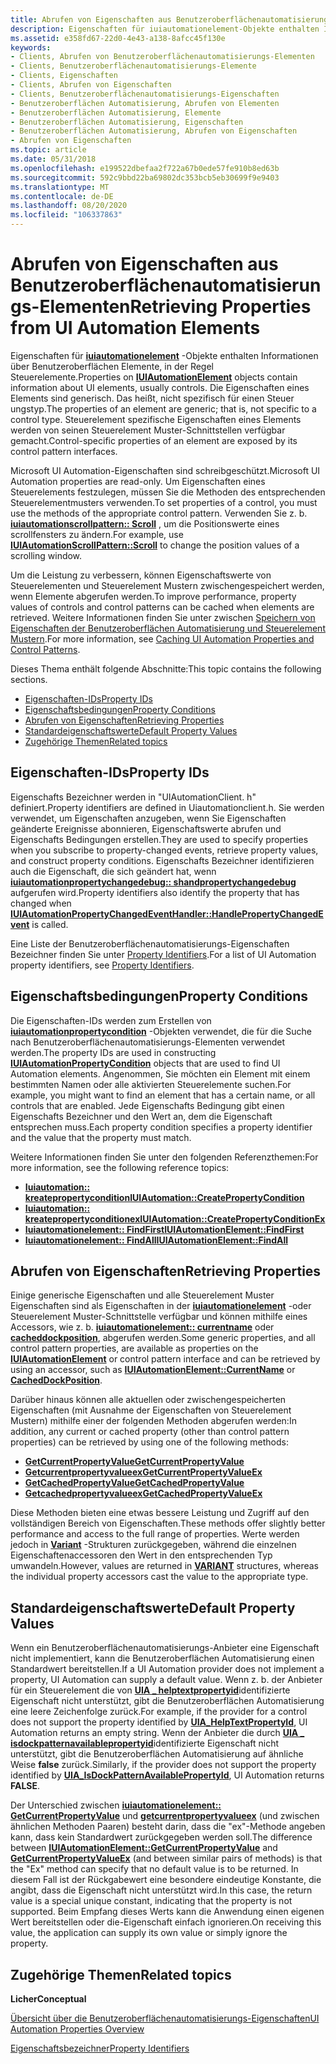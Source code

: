 ```yaml
---
title: Abrufen von Eigenschaften aus Benutzeroberflächenautomatisierungs-Elementen
description: Eigenschaften für iuiautomationelement-Objekte enthalten Informationen über Benutzeroberflächen Elemente, in der Regel Steuerelemente.
ms.assetid: e358fd67-22d0-4e43-a138-8afcc45f130e
keywords:
- Clients, Abrufen von Benutzeroberflächenautomatisierungs-Elementen
- Clients, Benutzeroberflächenautomatisierungs-Elemente
- Clients, Eigenschaften
- Clients, Abrufen von Eigenschaften
- Clients, Benutzeroberflächenautomatisierungs-Eigenschaften
- Benutzeroberflächen Automatisierung, Abrufen von Elementen
- Benutzeroberflächen Automatisierung, Elemente
- Benutzeroberflächen Automatisierung, Eigenschaften
- Benutzeroberflächen Automatisierung, Abrufen von Eigenschaften
- Abrufen von Eigenschaften
ms.topic: article
ms.date: 05/31/2018
ms.openlocfilehash: e199522dbefaa2f722a67b0ede57fe910b8ed63b
ms.sourcegitcommit: 592c9bbd22ba69802dc353bcb5eb30699f9e9403
ms.translationtype: MT
ms.contentlocale: de-DE
ms.lasthandoff: 08/20/2020
ms.locfileid: "106337863"
---
```

# <a name="retrieving-properties-from-ui-automation-elements"></a><span data-ttu-id="92e73-113">Abrufen von Eigenschaften aus Benutzeroberflächenautomatisierungs-Elementen</span><span class="sxs-lookup"><span data-stu-id="92e73-113">Retrieving Properties from UI Automation Elements</span></span>

<span data-ttu-id="92e73-114">Eigenschaften für [**iuiautomationelement**](/windows/desktop/api/UIAutomationClient/nn-uiautomationclient-iuiautomationelement) -Objekte enthalten Informationen über Benutzeroberflächen Elemente, in der Regel Steuerelemente.</span><span class="sxs-lookup"><span data-stu-id="92e73-114">Properties on [**IUIAutomationElement**](/windows/desktop/api/UIAutomationClient/nn-uiautomationclient-iuiautomationelement) objects contain information about UI elements, usually controls.</span></span> <span data-ttu-id="92e73-115">Die Eigenschaften eines Elements sind generisch. Das heißt, nicht spezifisch für einen Steuer ungstyp.</span><span class="sxs-lookup"><span data-stu-id="92e73-115">The properties of an element are generic; that is, not specific to a control type.</span></span> <span data-ttu-id="92e73-116">Steuerelement spezifische Eigenschaften eines Elements werden von seinen Steuerelement Muster-Schnittstellen verfügbar gemacht.</span><span class="sxs-lookup"><span data-stu-id="92e73-116">Control-specific properties of an element are exposed by its control pattern interfaces.</span></span>

<span data-ttu-id="92e73-117">Microsoft UI Automation-Eigenschaften sind schreibgeschützt.</span><span class="sxs-lookup"><span data-stu-id="92e73-117">Microsoft UI Automation properties are read-only.</span></span> <span data-ttu-id="92e73-118">Um Eigenschaften eines Steuerelements festzulegen, müssen Sie die Methoden des entsprechenden Steuerelementmusters verwenden.</span><span class="sxs-lookup"><span data-stu-id="92e73-118">To set properties of a control, you must use the methods of the appropriate control pattern.</span></span> <span data-ttu-id="92e73-119">Verwenden Sie z. b. [**iuiautomationscrollpattern:: Scroll**](/windows/desktop/api/UIAutomationClient/nf-uiautomationclient-iuiautomationscrollpattern-scroll) , um die Positionswerte eines scrollfensters zu ändern.</span><span class="sxs-lookup"><span data-stu-id="92e73-119">For example, use [**IUIAutomationScrollPattern::Scroll**](/windows/desktop/api/UIAutomationClient/nf-uiautomationclient-iuiautomationscrollpattern-scroll) to change the position values of a scrolling window.</span></span>

<span data-ttu-id="92e73-120">Um die Leistung zu verbessern, können Eigenschaftswerte von Steuerelementen und Steuerelement Mustern zwischengespeichert werden, wenn Elemente abgerufen werden.</span><span class="sxs-lookup"><span data-stu-id="92e73-120">To improve performance, property values of controls and control patterns can be cached when elements are retrieved.</span></span> <span data-ttu-id="92e73-121">Weitere Informationen finden Sie unter zwischen [Speichern von Eigenschaften der Benutzeroberflächen Automatisierung und Steuerelement Mustern](uiauto-cachingforclients.md).</span><span class="sxs-lookup"><span data-stu-id="92e73-121">For more information, see [Caching UI Automation Properties and Control Patterns](uiauto-cachingforclients.md).</span></span>

<span data-ttu-id="92e73-122">Dieses Thema enthält folgende Abschnitte:</span><span class="sxs-lookup"><span data-stu-id="92e73-122">This topic contains the following sections.</span></span>

-   [<span data-ttu-id="92e73-123">Eigenschaften-IDs</span><span class="sxs-lookup"><span data-stu-id="92e73-123">Property IDs</span></span>](#property-ids)
-   [<span data-ttu-id="92e73-124">Eigenschaftsbedingungen</span><span class="sxs-lookup"><span data-stu-id="92e73-124">Property Conditions</span></span>](#property-conditions)
-   [<span data-ttu-id="92e73-125">Abrufen von Eigenschaften</span><span class="sxs-lookup"><span data-stu-id="92e73-125">Retrieving Properties</span></span>](#retrieving-properties)
-   [<span data-ttu-id="92e73-126">Standardeigenschaftswerte</span><span class="sxs-lookup"><span data-stu-id="92e73-126">Default Property Values</span></span>](#default-property-values)
-   [<span data-ttu-id="92e73-127">Zugehörige Themen</span><span class="sxs-lookup"><span data-stu-id="92e73-127">Related topics</span></span>](#related-topics)

## <a name="property-ids"></a><span data-ttu-id="92e73-128">Eigenschaften-IDs</span><span class="sxs-lookup"><span data-stu-id="92e73-128">Property IDs</span></span>

<span data-ttu-id="92e73-129">Eigenschafts Bezeichner werden in "UIAutomationClient. h" definiert.</span><span class="sxs-lookup"><span data-stu-id="92e73-129">Property identifiers are defined in Uiautomationclient.h.</span></span> <span data-ttu-id="92e73-130">Sie werden verwendet, um Eigenschaften anzugeben, wenn Sie Eigenschaften geänderte Ereignisse abonnieren, Eigenschaftswerte abrufen und Eigenschafts Bedingungen erstellen.</span><span class="sxs-lookup"><span data-stu-id="92e73-130">They are used to specify properties when you subscribe to property-changed events, retrieve property values, and construct property conditions.</span></span> <span data-ttu-id="92e73-131">Eigenschafts Bezeichner identifizieren auch die Eigenschaft, die sich geändert hat, wenn [**iuiautomationpropertychangedebug:: shandpropertychangedebug**](/windows/desktop/api/UIAutomationClient/nf-uiautomationclient-iuiautomationpropertychangedeventhandler-handlepropertychangedevent) aufgerufen wird.</span><span class="sxs-lookup"><span data-stu-id="92e73-131">Property identifiers also identify the property that has changed when [**IUIAutomationPropertyChangedEventHandler::HandlePropertyChangedEvent**](/windows/desktop/api/UIAutomationClient/nf-uiautomationclient-iuiautomationpropertychangedeventhandler-handlepropertychangedevent) is called.</span></span>

<span data-ttu-id="92e73-132">Eine Liste der Benutzeroberflächenautomatisierungs-Eigenschaften Bezeichner finden Sie unter [Property Identifiers](uiauto-entry-propids.md).</span><span class="sxs-lookup"><span data-stu-id="92e73-132">For a list of UI Automation property identifiers, see [Property Identifiers](uiauto-entry-propids.md).</span></span>

## <a name="property-conditions"></a><span data-ttu-id="92e73-133">Eigenschaftsbedingungen</span><span class="sxs-lookup"><span data-stu-id="92e73-133">Property Conditions</span></span>

<span data-ttu-id="92e73-134">Die Eigenschaften-IDs werden zum Erstellen von [**iuiautomationpropertycondition**](/windows/desktop/api/UIAutomationClient/nn-uiautomationclient-iuiautomationpropertycondition) -Objekten verwendet, die für die Suche nach Benutzeroberflächenautomatisierungs-Elementen verwendet werden.</span><span class="sxs-lookup"><span data-stu-id="92e73-134">The property IDs are used in constructing [**IUIAutomationPropertyCondition**](/windows/desktop/api/UIAutomationClient/nn-uiautomationclient-iuiautomationpropertycondition) objects that are used to find UI Automation elements.</span></span> <span data-ttu-id="92e73-135">Angenommen, Sie möchten ein Element mit einem bestimmten Namen oder alle aktivierten Steuerelemente suchen.</span><span class="sxs-lookup"><span data-stu-id="92e73-135">For example, you might want to find an element that has a certain name, or all controls that are enabled.</span></span> <span data-ttu-id="92e73-136">Jede Eigenschafts Bedingung gibt einen Eigenschafts Bezeichner und den Wert an, dem die Eigenschaft entsprechen muss.</span><span class="sxs-lookup"><span data-stu-id="92e73-136">Each property condition specifies a property identifier and the value that the property must match.</span></span>

<span data-ttu-id="92e73-137">Weitere Informationen finden Sie unter den folgenden Referenzthemen:</span><span class="sxs-lookup"><span data-stu-id="92e73-137">For more information, see the following reference topics:</span></span>

-   [<span data-ttu-id="92e73-138">**Iuiautomation:: kreatepropertycondition**</span><span class="sxs-lookup"><span data-stu-id="92e73-138">**IUIAutomation::CreatePropertyCondition**</span></span>](/windows/desktop/api/UIAutomationClient/nf-uiautomationclient-iuiautomation-createpropertycondition)
-   [<span data-ttu-id="92e73-139">**Iuiautomation:: kreatepropertyconditionex**</span><span class="sxs-lookup"><span data-stu-id="92e73-139">**IUIAutomation::CreatePropertyConditionEx**</span></span>](/windows/desktop/api/UIAutomationClient/nf-uiautomationclient-iuiautomation-createpropertyconditionex)
-   [<span data-ttu-id="92e73-140">**Iuiautomationelement:: FindFirst**</span><span class="sxs-lookup"><span data-stu-id="92e73-140">**IUIAutomationElement::FindFirst**</span></span>](/windows/desktop/api/UIAutomationClient/nf-uiautomationclient-iuiautomationelement-findfirst)
-   [<span data-ttu-id="92e73-141">**Iuiautomationelement:: FindAll**</span><span class="sxs-lookup"><span data-stu-id="92e73-141">**IUIAutomationElement::FindAll**</span></span>](/windows/desktop/api/UIAutomationClient/nf-uiautomationclient-iuiautomationelement-findall)

## <a name="retrieving-properties"></a><span data-ttu-id="92e73-142">Abrufen von Eigenschaften</span><span class="sxs-lookup"><span data-stu-id="92e73-142">Retrieving Properties</span></span>

<span data-ttu-id="92e73-143">Einige generische Eigenschaften und alle Steuerelement Muster Eigenschaften sind als Eigenschaften in der [**iuiautomationelement**](/windows/desktop/api/UIAutomationClient/nn-uiautomationclient-iuiautomationelement) -oder Steuerelement Muster-Schnittstelle verfügbar und können mithilfe eines Accessors, wie z. b. [**iuiautomationelement:: currentname**](/windows/desktop/api/UIAutomationClient/nf-uiautomationclient-iuiautomationelement-get_currentname) oder [**cacheddockposition**](/windows/desktop/api/UIAutomationClient/nf-uiautomationclient-iuiautomationdockpattern-get_cacheddockposition), abgerufen werden.</span><span class="sxs-lookup"><span data-stu-id="92e73-143">Some generic properties, and all control pattern properties, are available as properties on the [**IUIAutomationElement**](/windows/desktop/api/UIAutomationClient/nn-uiautomationclient-iuiautomationelement) or control pattern interface and can be retrieved by using an accessor, such as [**IUIAutomationElement::CurrentName**](/windows/desktop/api/UIAutomationClient/nf-uiautomationclient-iuiautomationelement-get_currentname) or [**CachedDockPosition**](/windows/desktop/api/UIAutomationClient/nf-uiautomationclient-iuiautomationdockpattern-get_cacheddockposition).</span></span>

<span data-ttu-id="92e73-144">Darüber hinaus können alle aktuellen oder zwischengespeicherten Eigenschaften (mit Ausnahme der Eigenschaften von Steuerelement Mustern) mithilfe einer der folgenden Methoden abgerufen werden:</span><span class="sxs-lookup"><span data-stu-id="92e73-144">In addition, any current or cached property (other than control pattern properties) can be retrieved by using one of the following methods:</span></span>

-   [<span data-ttu-id="92e73-145">**GetCurrentPropertyValue**</span><span class="sxs-lookup"><span data-stu-id="92e73-145">**GetCurrentPropertyValue**</span></span>](/windows/desktop/api/UIAutomationClient/nf-uiautomationclient-iuiautomationelement-getcurrentpropertyvalue)
-   [<span data-ttu-id="92e73-146">**Getcurrentpropertyvalueex**</span><span class="sxs-lookup"><span data-stu-id="92e73-146">**GetCurrentPropertyValueEx**</span></span>](/windows/desktop/api/UIAutomationClient/nf-uiautomationclient-iuiautomationelement-getcurrentpropertyvalueex)
-   [<span data-ttu-id="92e73-147">**GetCachedPropertyValue**</span><span class="sxs-lookup"><span data-stu-id="92e73-147">**GetCachedPropertyValue**</span></span>](/windows/desktop/api/UIAutomationClient/nf-uiautomationclient-iuiautomationelement-getcachedpropertyvalue)
-   [<span data-ttu-id="92e73-148">**Getcachedpropertyvalueex**</span><span class="sxs-lookup"><span data-stu-id="92e73-148">**GetCachedPropertyValueEx**</span></span>](/windows/desktop/api/UIAutomationClient/nf-uiautomationclient-iuiautomationelement-getcachedpropertyvalueex)

<span data-ttu-id="92e73-149">Diese Methoden bieten eine etwas bessere Leistung und Zugriff auf den vollständigen Bereich von Eigenschaften.</span><span class="sxs-lookup"><span data-stu-id="92e73-149">These methods offer slightly better performance and access to the full range of properties.</span></span> <span data-ttu-id="92e73-150">Werte werden jedoch in [**Variant**](/windows/win32/api/oaidl/ns-oaidl-variant) -Strukturen zurückgegeben, während die einzelnen Eigenschaftenaccessoren den Wert in den entsprechenden Typ umwandeln.</span><span class="sxs-lookup"><span data-stu-id="92e73-150">However, values are returned in [**VARIANT**](/windows/win32/api/oaidl/ns-oaidl-variant) structures, whereas the individual property accessors cast the value to the appropriate type.</span></span>

## <a name="default-property-values"></a><span data-ttu-id="92e73-151">Standardeigenschaftswerte</span><span class="sxs-lookup"><span data-stu-id="92e73-151">Default Property Values</span></span>

<span data-ttu-id="92e73-152">Wenn ein Benutzeroberflächenautomatisierungs-Anbieter eine Eigenschaft nicht implementiert, kann die Benutzeroberflächen Automatisierung einen Standardwert bereitstellen.</span><span class="sxs-lookup"><span data-stu-id="92e73-152">If a UI Automation provider does not implement a property, UI Automation can supply a default value.</span></span> <span data-ttu-id="92e73-153">Wenn z. b. der Anbieter für ein Steuerelement die von [**UIA \_ helptextpropertyid**](uiauto-automation-element-propids.md)identifizierte Eigenschaft nicht unterstützt, gibt die Benutzeroberflächen Automatisierung eine leere Zeichenfolge zurück.</span><span class="sxs-lookup"><span data-stu-id="92e73-153">For example, if the provider for a control does not support the property identified by [**UIA\_HelpTextPropertyId**](uiauto-automation-element-propids.md), UI Automation returns an empty string.</span></span> <span data-ttu-id="92e73-154">Wenn der Anbieter die durch [**UIA \_ isdockpatternavailablepropertyid**](uiauto-control-pattern-availability-propids.md)identifizierte Eigenschaft nicht unterstützt, gibt die Benutzeroberflächen Automatisierung auf ähnliche Weise **false** zurück.</span><span class="sxs-lookup"><span data-stu-id="92e73-154">Similarly, if the provider does not support the property identified by [**UIA\_IsDockPatternAvailablePropertyId**](uiauto-control-pattern-availability-propids.md), UI Automation returns **FALSE**.</span></span>

<span data-ttu-id="92e73-155">Der Unterschied zwischen [**iuiautomationelement:: GetCurrentPropertyValue**](/windows/desktop/api/UIAutomationClient/nf-uiautomationclient-iuiautomationelement-getcurrentpropertyvalue) und [**getcurrentpropertyvalueex**](/windows/desktop/api/UIAutomationClient/nf-uiautomationclient-iuiautomationelement-getcurrentpropertyvalueex) (und zwischen ähnlichen Methoden Paaren) besteht darin, dass die "ex"-Methode angeben kann, dass kein Standardwert zurückgegeben werden soll.</span><span class="sxs-lookup"><span data-stu-id="92e73-155">The difference between [**IUIAutomationElement::GetCurrentPropertyValue**](/windows/desktop/api/UIAutomationClient/nf-uiautomationclient-iuiautomationelement-getcurrentpropertyvalue) and [**GetCurrentPropertyValueEx**](/windows/desktop/api/UIAutomationClient/nf-uiautomationclient-iuiautomationelement-getcurrentpropertyvalueex) (and between similar pairs of methods) is that the "Ex" method can specify that no default value is to be returned.</span></span> <span data-ttu-id="92e73-156">In diesem Fall ist der Rückgabewert eine besondere eindeutige Konstante, die angibt, dass die Eigenschaft nicht unterstützt wird.</span><span class="sxs-lookup"><span data-stu-id="92e73-156">In this case, the return value is a special unique constant, indicating that the property is not supported.</span></span> <span data-ttu-id="92e73-157">Beim Empfang dieses Werts kann die Anwendung einen eigenen Wert bereitstellen oder die-Eigenschaft einfach ignorieren.</span><span class="sxs-lookup"><span data-stu-id="92e73-157">On receiving this value, the application can supply its own value or simply ignore the property.</span></span>

## <a name="related-topics"></a><span data-ttu-id="92e73-158">Zugehörige Themen</span><span class="sxs-lookup"><span data-stu-id="92e73-158">Related topics</span></span>

<dl> <dt>

<span data-ttu-id="92e73-159">**Licher**</span><span class="sxs-lookup"><span data-stu-id="92e73-159">**Conceptual**</span></span>
</dt> <dt>

[<span data-ttu-id="92e73-160">Übersicht über die Benutzeroberflächenautomatisierungs-Eigenschaften</span><span class="sxs-lookup"><span data-stu-id="92e73-160">UI Automation Properties Overview</span></span>](uiauto-propertiesoverview.md)
</dt> <dt>

[<span data-ttu-id="92e73-161">Eigenschaftsbezeichner</span><span class="sxs-lookup"><span data-stu-id="92e73-161">Property Identifiers</span></span>](uiauto-entry-propids.md)
</dt> </dl>

 

 